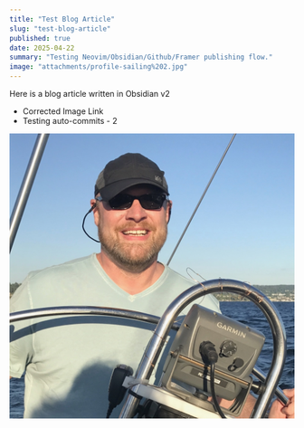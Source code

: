 ```yaml
---
title: "Test Blog Article"
slug: "test-blog-article"
published: true 
date: 2025-04-22
summary: "Testing Neovim/Obsidian/Github/Framer publishing flow."
image: "attachments/profile-sailing%202.jpg"
---
```


Here is a blog article written in Obsidian v2
- Corrected Image Link
- Testing auto-commits - 2

![Sailing Profile](attachments/profile-sailing%202.jpg)
